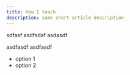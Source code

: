```yaml
---
title: How I teach
description: some short article description
---
```


sdfasf asdfsdaf asdasdf

asdfasdf asdfasdf

- option 1
- option 2